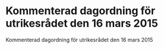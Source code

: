# Kommenterad dagordning för utrikesrådet den 16 mars 2015

Kommenterad dagordning för utrikesrådet den 16 mars 2015
